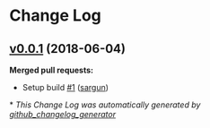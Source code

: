 # Change Log

## [v0.0.1](https://github.com/Netflix/signal-wrapper/tree/v0.0.1) (2018-06-04)
**Merged pull requests:**

- Setup build [\#1](https://github.com/Netflix/signal-wrapper/pull/1) ([sargun](https://github.com/sargun))



\* *This Change Log was automatically generated by [github_changelog_generator](https://github.com/skywinder/Github-Changelog-Generator)*